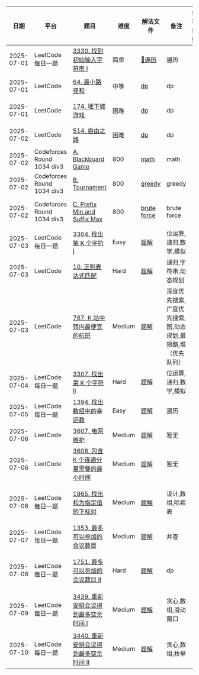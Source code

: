 | 日期         | 平台                         | 题目                                                                                                                                                         | 难度     | 解法文件                                             | 备注                               | 推荐指数       |
|------------|----------------------------|------------------------------------------------------------------------------------------------------------------------------------------------------------|--------|--------------------------------------------------|----------------------------------|------------|
| 2025-07-01 | LeetCode每日一题               | [3330. 找到初始输入字符串 I](https://leetcode.cn/problems/find-the-original-typed-string-i/description/?envType=daily-question&envId=2025-07-01)                    | 简单     | [🔗遍历](../../Leetcode/src/lc3330.java)           | ️遍历                              | 🌟🌟       |
| 2025-07-01 | LeetCode                   | [64. 最小路径和](https://leetcode.cn/problems/minimum-path-sum/description/)                                                                                    | 中等     | [dp](../../Leetcode/src/lc64.java)               | dp                               | 🌟🌟🌟     |
| 2025-07-01 | LeetCode                   | [174. 地下城游戏](https://leetcode.cn/problems/dungeon-game/description/)                                                                                       | 困难     | [dp](../../Leetcode/src/lc174.java)              | dp                               | 🌟🌟🌟     |
| 2025-07-02 | LeetCode                   | [514. 自由之路](https://leetcode.cn/problems/freedom-trail/description/)                                                                                       | 困难     | [dp](../../Leetcode/src/lc514.java)              | dp                               | 🌟🌟🌟     |
| 2025-07-02 | Codeforces Round 1034 div3 | [A. Blackboard Game](https://codeforces.com/contest/2123/problem/A)                                                                                        | 800    | [math](../../Codeforces/src/cf1034A.java)        | math                             | 🌟🌟       |
| 2025-07-02 | Codeforces Round 1034 div3 | [B. Tournament](https://codeforces.com/contest/2123/problem/B)                                                                                             | 800    | [greedy](../../Codeforces/src/cf1034B.java)      | greedy                           | 🌟🌟       |
| 2025-07-02 | Codeforces Round 1034 div3 | [C. Prefix Min and Suffix Max](https://codeforces.com/contest/2123/problem/C)                                                                              | 800    | [brute force](../../Codeforces/src/cf1034C.java) | brute force                      | 🌟🌟🌟🌟   |
| 2025-07-03 | LeetCode每日一题               | [3304. 找出第 K 个字符 I](https://leetcode.cn/problems/find-the-k-th-character-in-string-game-i/description/)                                                    | Easy   | [题解](../../Leetcode/src/lc3304.java)             | 位运算,递归,数学,模拟                     | 🌟🌟🌟     |
| 2025-07-03 | LeetCode                   | [10. 正则表达式匹配](https://leetcode.cn/problems/regular-expression-matching/description/)                                                                       | Hard   | [题解](../../Leetcode/src/lc10.java)               | 递归,字符串,动态规划                      | 🌟🌟🌟     |
| 2025-07-03 | LeetCode                   | [787. K 站中转内最便宜的航班](https://leetcode.cn/problems/cheapest-flights-within-k-stops/description/)                                                             | Medium | [题解](../../Leetcode/src/lc787.java)              | 深度优先搜索,广度优先搜索,图,动态规划,最短路,堆（优先队列） | 🌟🌟       |
| 2025-07-04 | LeetCode每日一题               | [3307. 找出第 K 个字符 II](https://leetcode.cn/problems/find-the-k-th-character-in-string-game-ii/description/?envType=daily-question&envId=2025-07-04)          | Hard   | [题解](../../Leetcode/src/lc3307.java)             | 位运算,递归,数学,模拟                     | 🌟🌟🌟     |
| 2025-07-05 | LeetCode每日一题               | [1394. 找出数组中的幸运数](https://leetcode.cn/problems/find-lucky-integer-in-an-array/description/?envType=daily-question&envId=2025-07-05)                        | Easy   | [题解](../../Leetcode/src/lc1394.java)             | 遍历                               | 🌟🌟🌟     |
| 2025-07-06 | LeetCode                   | [3607. 电网维护](https://leetcode.cn/problems/power-grid-maintenance/description/)                                                                             | Medium | [题解](../../Leetcode/src/lc3607.java)             | 暂无                               | 🌟         |
| 2025-07-06 | LeetCode                   | [3608. 包含 K 个连通分量需要的最小时间](https://leetcode.cn/problems/minimum-time-for-k-connected-components/description/)                                               | Medium | [题解](../../Leetcode/src/lc3608.java)             | 暂无                               | 🌟         |
| 2025-07-06 | LeetCode每日一题               | [1865. 找出和为指定值的下标对](https://leetcode.cn/problems/finding-pairs-with-a-certain-sum/description/)                                                            | Medium | [题解](../../Leetcode/src/lc1865.java)             | 设计,数组,哈希表                        | 🌟🌟🌟🌟🌟 |
| 2025-07-07 | LeetCode每日一题               | [1353. 最多可以参加的会议数目](https://leetcode.cn/problems/maximum-number-of-events-that-can-be-attended/description/?envType=daily-question&envId=2025-07-07)       | Medium | [题解](../../Leetcode/src/lc1353.java)             | 并查                               | 🌟🌟🌟     |
| 2025-07-08 | LeetCode每日一题               | [1751. 最多可以参加的会议数目 II](https://leetcode.cn/problems/maximum-number-of-events-that-can-be-attended-ii/description/?envType=daily-question&envId=2025-07-08) | Hard   | [题解](../../Leetcode/src/lc1751.java)             | dp                               | 🌟🌟🌟🌟🌟 |
| 2025-07-09 | LeetCode每日一题               | [3439. 重新安排会议得到最多空余时间 I](https://leetcode.cn/problems/reschedule-meetings-for-maximum-free-time-i/description/)                                            | Medium | [题解](../../Leetcode/src/lc3439.java)             | 贪心,数组,滑动窗口                       | 🌟🌟🌟🌟🌟 |
| 2025-07-10 | LeetCode每日一题               | [3440. 重新安排会议得到最多空余时间 II](https://leetcode.cn/problems/reschedule-meetings-for-maximum-free-time-ii/description/)                                          | Medium | [题解](../../Leetcode/src/lc3440.java)             | 贪心,数组,枚举                         | 🌟🌟🌟🌟🌟 |